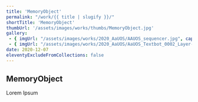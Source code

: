 ```yaml
---
title: 'MemoryObject'
permalink: "/work/{{ title | slugify }}/"
shortTitle: 'MemoryObject'
thumbUrl: '/assets/images/works/thumbs/MemoryObject.jpg'
gallery:
 - { imgUrl: "/assets/images/works/2020_AaUOS/AAUOS_sequencer.jpg", caption: "" }
 - { imgUrl: "/assets/images/works/2020_AaUOS/AaUOS_Textbot_0002_Layer-20.jpg", caption: "" }
date: 2020-12-07
eleventyExcludeFromCollections: false
---
```



<div class="Grid Grid--gutters Grid--full large-Grid--fit">
  <div class="Grid-cell">
    <div class='headerGroup'>
      <h2>MemoryObject</h2>
      <p>Lorem Ipsum</p>
    </div>
  </div>
</div>